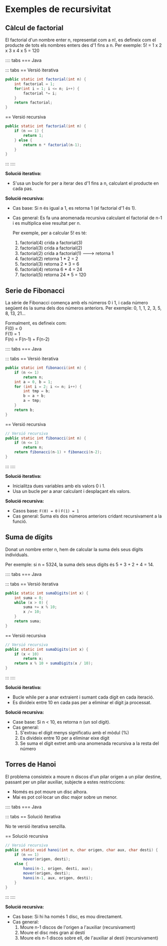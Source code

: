 # Exemples de recursivitat

## Càlcul de factorial

El factorial d'un nombre enter n, representat com a n!, es defineix com el producte de tots els nombres enters des d'1 fins a n. Per exemple: 5! = 1 x 2 x 3 x 4 x 5 = 120

:::: tabs
=== Java

::: tabs
== Versió iterativa

```java
public static int factorial(int n) {
    int factorial = 1;
    for(int i = 1; i <= n; i++) {
        factorial *= i;
    }
    return factorial; 
}
```

== Versió recursiva

```java
public static int factorial(int n) {
    if (n == 1) {
        return 1; 
    } else {
        return n * factorial(n-1);
    }
}
```

:::
::::

**Solució iterativa:**

- S'usa un bucle for per a iterar des d'1 fins a n, calculant el producte en cada pas.

**Solució recursiva:**

- Cas base: Si n és igual a 1, es retorna 1 (el factorial d'1 és 1).
- Cas general: Es fa una anomenada recursiva calculant el factorial de n-1 i es multiplica eixe resultat per n.

    Per exemple, per a calcular 5! es té:
  1. factorial(4) crida a factorial(3)
  2. factorial(3) crida a factorial(2)
  3. factorial(2) crida a factorial(1) ---> retorna 1
  4. factorial(2) retorna 1 * 2 = 2
  5. factorial(3) retorna 2 * 3 = 6
  6. factorial(4) retorna 6 * 4 = 24
  7. factorial(5) retorna 24 * 5 = 120

## Serie de Fibonacci

La sèrie de Fibonacci comença amb els números 0 i 1, i cada número següent és la suma dels dos números anteriors. Per exemple: 0, 1, 1, 2, 3, 5, 8, 13, 21...

Formalment, es defineix com:  
F(0) = 0  
F(1) = 1  
F(n) = F(n-1) + F(n-2)

:::: tabs
=== Java

::: tabs
== Versió iterativa

```java
public static int fibonacci(int n) {
    if (n <= 1)
        return n;
    int a = 0, b = 1;
    for (int i = 2; i <= n; i++) {
        int tmp = b;
        b = a + b; 
        a = tmp;
    }
    return b;
}
```

== Versió recursiva

```java
// Versió recursiva
public static int fibonacci(int n) {
    if (n <= 1) 
        return n;
    return fibonacci(n-1) + fibonacci(n-2); 
}
```

:::
::::

**Solució iterativa:**

- Inicialitza dues variables amb els valors 0 i 1.
- Usa un bucle per a anar calculant i desplaçant els valors.

**Solució recursiva:**

- Casos base: `F(0) = 0` i `F(1) = 1`
- Cas general: Suma els dos números anteriors cridant recursivament a la funció.

## Suma de dígits

Donat un nombre enter n, hem de calcular la suma dels seus dígits individuals.

Per exemple: si n = 5324, la suma dels seus dígits és 5 + 3 + 2 + 4 = 14.

:::: tabs
=== Java

::: tabs
== Versió iterativa

```java
public static int sumaDigits(int x) {
    int suma = 0;
    while (x > 0) {
        suma += x % 10;
        x /= 10;
    } 
    return suma;
}
```

== Versió recursiva

```java
// Versió recursiva
public static int sumaDigits(int x) {
    if (x < 10)
        return x;
    return x % 10 + sumaDigits(x / 10); 
}
```

:::
::::

**Solució iterativa:**

- Bucle while per a anar extraient i sumant cada dígit en cada iteració.
- Es divideix entre 10 en cada pas per a eliminar el dígit ja processat.

**Solució recursiva:**

- Case base: Si n < 10, es retorna n (un sol dígit).
- Cas general:
  1. S'extrau el dígit menys significatiu amb el mòdul (%)
  2. Es divideix entre 10 per a eliminar eixe dígit
  3. Se suma el dígit extret amb una anomenada recursiva a la resta del número

## Torres de Hanoi

El problema consisteix a moure n discos d'un pilar origen a un pilar destine, passant per un pilar auxiliar, subjecte a estes restriccions:

- Només es pot moure un disc alhora.
- Mai es pot col·locar un disc major sobre un menor.

:::: tabs
=== Java

::: tabs
== Solució iterativa

No te versió iterativa senzilla.

== Solució recursiva

```java
// Versió recursiva
public static void hanoi(int n, char origen, char aux, char desti) {
    if (n == 1) 
        mover(origen, desti); 
    else {
        hanoi(n-1, origen, desti, aux);
        mover(origen, desti); 
        hanoi(n-1, aux, origen, desti);
    }
}

```

:::
::::

**Solució recursiva:**

- Cas base: Si hi ha només 1 disc, es mou directament.
- Cas general:
  1. Moure n-1 discos de l'origen a l'auxiliar (recursivament)
  2. Moure el disc més gran al destí
  3. Moure els n-1 discos sobre ell, de l'auxiliar al destí (recursivament)